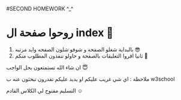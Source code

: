#SECOND HOMEWORK ^_^

# روحوا صفحة ال index 👀
1) بالبداية شغلو الصفحه و شوفو شلون الصفحه وايد مرتبه 😎
2) ثانيا اقروا التعليقات بالصفحة و حاولو تنفذون المطلوب منكم 🥰


ان شاء الله تستمتعون بحل الواجب 😇


ملاحظة : اي شي غريب عليكم او يديد عليكم تقدرون تبحثون عنه ب 
w3school


التسليم مفتوح لي الكلاس القادم ☺
